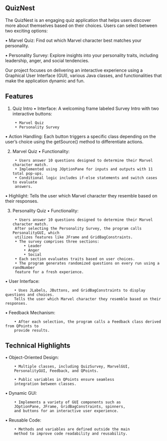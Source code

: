 ## QuizNest

The QuizNest is an engaging quiz application that helps users discover more about themselves based on their choices. Users can select between two exciting options:

• Marvel Quiz: Find out which Marvel character best matches your personality.

• Personality Survey: Explore insights into your personality traits, including         
leadership, anger, and social tendencies.

Our project focuses on delivering an interactive experience using a Graphical User Interface (GUI), various Java classes, and functionalities that make the application dynamic and fun.





## Features

1. Quiz Intro
• Interface: A welcoming frame labeled Survey Intro with two interactive buttons:
        
        • Marvel Quiz
        • Personality Survey
• Action Handling: Each button triggers a specific class depending on the user’s choice using the getSource() method to differentiate actions.

2. Marvel Quiz
• Functionality: 
    
        • Users answer 10 questions designed to determine their Marvel character match.
        • Implemented using JOptionPane for inputs and outputs with 11 total pop-ups.
        • Conditional logic includes if-else statements and switch cases to evaluate        
        answers.
• Highlight: Tells the user which Marvel character they resemble based on their responses.

3. Personality Quiz
• Functionality: 
    
        • Users answer 10 questions designed to determine their Marvel character match.
        After selecting the Personality Survey, the program calls PersonalityGUI, which 
        utilizes features like JFrame and GridBagConstraints.
        • The survey comprises three sections:
            • Leader
            • Anger
            • Social
        • Each section evaluates traits based on user choices.     
        • The program generates randomized questions on every run using a randNumber 
        feature for a fresh experience.

• User Interface:

        • Uses JLabels, JButtons, and GridBagConstraints to display questions and choices.
        Tells the user which Marvel character they resemble based on their responses.
• Feedback Mechanism:

        • After each selection, the program calls a Feedback class derived from QPoints to 
        provide results.


## Technical Highlights 
• Object-Oriented Design:

        • Multiple classes, including QuizSurvey, MarvelGUI, 
        PersonalityGUI, Feedback, and QPoints.

        • Public variables in QPoints ensure seamless       
        integration between classes.
• Dynamic GUI:

        • Implements a variety of GUI components such as 
        JOptionPane, JFrame, GridBagConstraints, spinners,   
        and buttons for an interactive user experience.

• Reusable Code:

        • Methods and variables are defined outside the main 
        method to improve code readability and reusability.

